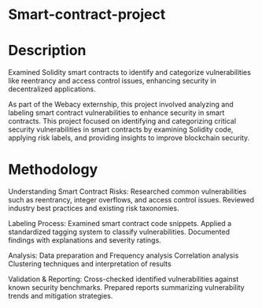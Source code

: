 # Smart-contract-project
# Description
Examined Solidity smart contracts to identify and categorize vulnerabilities like reentrancy and access control issues, enhancing security in decentralized applications.

As part of the Webacy externship, this project involved analyzing and labeling smart contract vulnerabilities to enhance security in smart contracts. This project focused on identifying and categorizing critical security vulnerabilities in smart contracts by examining Solidity code, applying risk labels, and providing insights to improve blockchain security.

# Methodology

Understanding Smart Contract Risks: Researched common vulnerabilities such as reentrancy, integer overflows, and access control issues.
Reviewed industry best practices and existing risk taxonomies.

Labeling Process:
Examined smart contract code snippets.
Applied a standardized tagging system to classify vulnerabilities.
Documented findings with explanations and severity ratings.

Analysis:
Data preparation and Frequency analysis
Correlation analysis
Clustering techniques and interpretation of results

Validation & Reporting:
Cross-checked identified vulnerabilities against known security benchmarks.
Prepared reports summarizing vulnerability trends and mitigation strategies.
